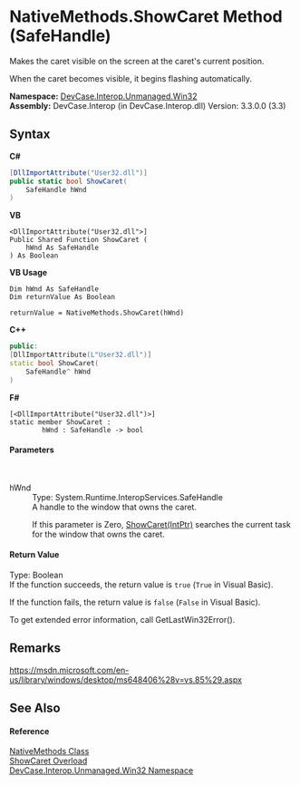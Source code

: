 # NativeMethods.ShowCaret Method (SafeHandle)
 

Makes the caret visible on the screen at the caret's current position. 

 When the caret becomes visible, it begins flashing automatically.

**Namespace:**&nbsp;<a href="N_DevCase_Interop_Unmanaged_Win32">DevCase.Interop.Unmanaged.Win32</a><br />**Assembly:**&nbsp;DevCase.Interop (in DevCase.Interop.dll) Version: 3.3.0.0 (3.3)

## Syntax

**C#**<br />
``` C#
[DllImportAttribute("User32.dll")]
public static bool ShowCaret(
	SafeHandle hWnd
)
```

**VB**<br />
``` VB
<DllImportAttribute("User32.dll">]
Public Shared Function ShowCaret ( 
	hWnd As SafeHandle
) As Boolean
```

**VB Usage**<br />
``` VB Usage
Dim hWnd As SafeHandle
Dim returnValue As Boolean

returnValue = NativeMethods.ShowCaret(hWnd)
```

**C++**<br />
``` C++
public:
[DllImportAttribute(L"User32.dll")]
static bool ShowCaret(
	SafeHandle^ hWnd
)
```

**F#**<br />
``` F#
[<DllImportAttribute("User32.dll")>]
static member ShowCaret : 
        hWnd : SafeHandle -> bool 

```


#### Parameters
&nbsp;<dl><dt>hWnd</dt><dd>Type: System.Runtime.InteropServices.SafeHandle<br />A handle to the window that owns the caret. 

 If this parameter is Zero, <a href="M_DevCase_Interop_Unmanaged_Win32_NativeMethods_ShowCaret">ShowCaret(IntPtr)</a> searches the current task for the window that owns the caret.</dd></dl>

#### Return Value
Type: Boolean<br />If the function succeeds, the return value is `true` (`True` in Visual Basic). 

 If the function fails, the return value is `false` (`False` in Visual Basic). 

 To get extended error information, call GetLastWin32Error().

## Remarks
<a href="https://msdn.microsoft.com/en-us/library/windows/desktop/ms648406%28v=vs.85%29.aspx" target="_blank">https://msdn.microsoft.com/en-us/library/windows/desktop/ms648406%28v=vs.85%29.aspx</a>

## See Also


#### Reference
<a href="T_DevCase_Interop_Unmanaged_Win32_NativeMethods">NativeMethods Class</a><br /><a href="Overload_DevCase_Interop_Unmanaged_Win32_NativeMethods_ShowCaret">ShowCaret Overload</a><br /><a href="N_DevCase_Interop_Unmanaged_Win32">DevCase.Interop.Unmanaged.Win32 Namespace</a><br />